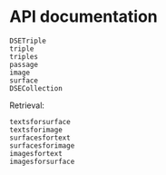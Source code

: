 # API documentation

```@docs
DSETriple
triple
triples 
passage
image
surface
DSECollection
```

Retrieval:

```@docs
textsforsurface
textsforimage
surfacesfortext
surfacesforimage
imagesfortext
imagesforsurface
```